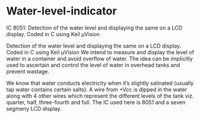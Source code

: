 Water-level-indicator
=====================

IC 8051: Detection of the water level and displaying the same on a LCD display. Coded in C using Keil µVision

Detection of the water level and displaying the same on a LCD display. Coded in C using Keil µVision We intend to measure and display the level of water in a container and avoid overflow of water. The idea can be implicitly used to ascertain and control the level of water in overhead tanks and prevent wastage.

We know that water conducts electricity when it’s slightly salinated (usually tap water contains certain salts). A wire from +Vcc is dipped in the water along with 4 other wires which represent the different levels of the tank viz. quarter, half, three-fourth and full. The IC used here is 8051 and a seven segmeny LCD display.
